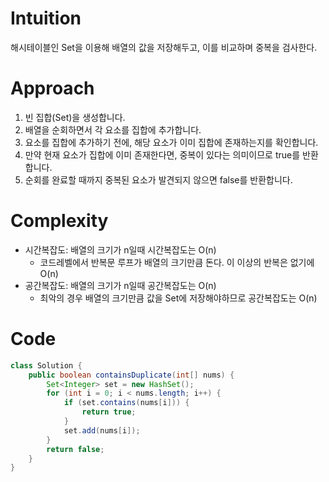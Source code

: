 # Intuition

해시테이블인 Set을 이용해 배열의 값을 저장해두고, 이를 비교하며 중복을 검사한다.

# Approach

1. 빈 집합(Set)을 생성합니다.
2. 배열을 순회하면서 각 요소를 집합에 추가합니다.
3. 요소를 집합에 추가하기 전에, 해당 요소가 이미 집합에 존재하는지를 확인합니다.
4. 만약 현재 요소가 집합에 이미 존재한다면, 중복이 있다는 의미이므로 true를 반환합니다.
5. 순회를 완료할 때까지 중복된 요소가 발견되지 않으면 false를 반환합니다.

# Complexity

- 시간복잡도: 배열의 크기가 n일때 시간복잡도는 O(n)
  - 코드레벨에서 반복문 루프가 배열의 크기만큼 돈다. 이 이상의 반복은 없기에 O(n)
- 공간복잡도: 배열의 크기가 n일때 공간복잡도는 O(n)
  - 최악의 경우 배열의 크기만큼 값을 Set에 저장해야하므로 공간복잡도는 O(n)

# Code
```java
class Solution {
    public boolean containsDuplicate(int[] nums) {
        Set<Integer> set = new HashSet();
        for (int i = 0; i < nums.length; i++) {
            if (set.contains(nums[i])) {
                return true;
            }
            set.add(nums[i]);
        }
        return false;
    }
}
```
